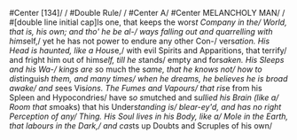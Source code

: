 #Center [134]/
/
#Double Rule/
/
#Center A/
#Center MELANCHOLY MAN/
/
#[double line initial cap]Is one, that keeps the wors*t Company in the/
World, that is, his own; and tho' he be al-/
ways falling out and quarrelling with hims*elf,/
yet he has not power to endure any other Con-/
vers*ation. His Head is haunted, like a Hous*e,/
with evil Spirits and Apparitions, that terrify/
and fright him out of hims*elf, till he s*tands/
empty and fors*aken. His Sleeps and his Wa-/
kings are s*o much the s*ame, that he knows not/
how to dis*tinguis*h them, and many times/
when he dreams, he believes he is broad awake/
and s*ees Vis*ions. The Fumes and Vapours/
that ris*e from his Spleen and Hypocondries/
have s*o s*mutched and s*ullied his Brain (like a/
Room that s*moaks) that his Unders*tanding is/
blear-ey'd, and has no right Perception of any/
Thing. His Soul lives in his Body, like a/
Mole in the Earth, that labours in the Dark,/
and cas*ts up Doubts and Scruples of his own/
